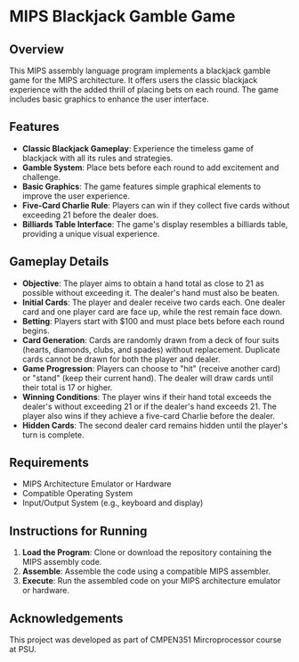 # MIPS Blackjack Gamble Game

## Overview
This MIPS assembly language program implements a blackjack gamble game for the MIPS architecture. It offers users the classic blackjack experience with the added thrill of placing bets on each round. The game includes basic graphics to enhance the user interface.

## Features
- **Classic Blackjack Gameplay**: Experience the timeless game of blackjack with all its rules and strategies.
- **Gamble System**: Place bets before each round to add excitement and challenge.
- **Basic Graphics**: The game features simple graphical elements to improve the user experience.
- **Five-Card Charlie Rule**: Players can win if they collect five cards without exceeding 21 before the dealer does.
- **Billiards Table Interface**: The game's display resembles a billiards table, providing a unique visual experience.

## Gameplay Details
- **Objective**: The player aims to obtain a hand total as close to 21 as possible without exceeding it. The dealer's hand must also be beaten.
- **Initial Cards**: The player and dealer receive two cards each. One dealer card and one player card are face up, while the rest remain face down.
- **Betting**: Players start with $100 and must place bets before each round begins.
- **Card Generation**: Cards are randomly drawn from a deck of four suits (hearts, diamonds, clubs, and spades) without replacement. Duplicate cards cannot be drawn for both the player and dealer.
- **Game Progression**: Players can choose to "hit" (receive another card) or "stand" (keep their current hand). The dealer will draw cards until their total is 17 or higher.
- **Winning Conditions**: The player wins if their hand total exceeds the dealer's without exceeding 21 or if the dealer's hand exceeds 21. The player also wins if they achieve a five-card Charlie before the dealer.
- **Hidden Cards**: The second dealer card remains hidden until the player's turn is complete.

## Requirements
- MIPS Architecture Emulator or Hardware
- Compatible Operating System
- Input/Output System (e.g., keyboard and display)

## Instructions for Running
1. **Load the Program**: Clone or download the repository containing the MIPS assembly code.
2. **Assemble**: Assemble the code using a compatible MIPS assembler.
3. **Execute**: Run the assembled code on your MIPS architecture emulator or hardware.

## Acknowledgements
This project was developed as part of CMPEN351 Mircroprocessor course at PSU. 
